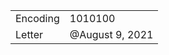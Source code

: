 <table><tbody><tr class="odd"><td>Encoding</td><td>1010100</td></tr><tr class="even"><td>Letter</td><td>@August 9, 2021</td></tr></tbody></table>

